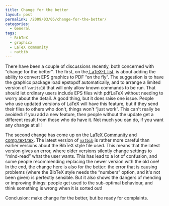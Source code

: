 ```yaml
---
title: Change for the better
layout: post
permalink: /2009/03/05/change-for-the-better/
categories:
  - General
tags:
  - BibTeX
  - graphicx
  - LaTeX community
  - natbib
---
```

There have been a couple of discussions recently, both concerned with “change for the better”. The first, on the[ LaTeX-L list](http://news.gmane.org/gmane.comp.tex.latex.latex3/), is about adding the ability to convert EPS graphics to PDF “on the fly”.  The suggestion is to have the graphicx package load epstopdf automatically, and to arrange a limited version of `\write18` that will only allow known commands to be run. That should let ordinary users include EPS files with pdfLaTeX without needing to worry about the detail.  A good thing, but it does raise one issue.  People who use updated versions of LaTeX will have this feature, but if they send their files to others who don't, things won't “just work”.  This can't really be avoided: if you add a new feature, then people without the update get a different result from those who do have it. Not much you can do, if you want any change at all!

The second change has come up on the [LaTeX Community](http://www.latex-community.org/) and [comp.text.tex](http://groups.google.com/group/comp.text.tex/topics). The latest version of [`natbib`](https://ctan.org/pkg/natbib) is rather more careful than earlier versions about the BibTeX style file used. This means that the latest version gives an error, where older versions silently change settings to “mind-read” what the user wants. This has lead to a lot of confusion, and some people recommending replacing the newer version with the old one! In the end, the change here is also for the better: the error that is causing problems (where the BibTeX style needs the “numbers” option, and it's not been given) is perfectly sensible. But it also shows the dangers of mending or improving things: people get used to the sub-optimal behaviour, and think something is wrong when it is sorted out!

Conclusion: make change for the better, but be ready for complaints.
